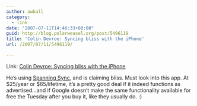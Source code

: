 ```yaml
---
author: awball
category:
  - link
date: "2007-07-11T14:46:33+00:00"
guid: http://blog.polarweasel.org/post/5496119
title: 'Colin Devroe: Syncing bliss with the iPhone'
url: /2007/07/11/5496119/

---
```

Link: [Colin Devroe: Syncing bliss with the iPhone](http://cdevroe.com/notes/iphone-syncing/)

He’s using [Spanning Sync](http://spanningsync.com/), and is claiming bliss. Must look into this app. At $25/year or $65/lifetime, it’s a pretty good deal if it indeed functions as advertised…and if Google doesn’t make the same functionality available for free the Tuesday after you buy it, like they usually do. :)
